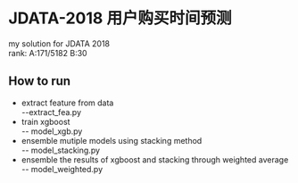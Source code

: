 # JDATA-2018 用户购买时间预测
my solution for JDATA 2018<br>
rank: A:171/5182  B:30    
## How to run
- extract feature from data<br>
    --extract_fea.py   
- train xgboost   
   -- model_xgb.py   
- ensemble mutiple models using stacking method    
   -- model_stacking.py   
- ensemble the results of xgboost and stacking through weighted average   
   -- model_weighted.py
